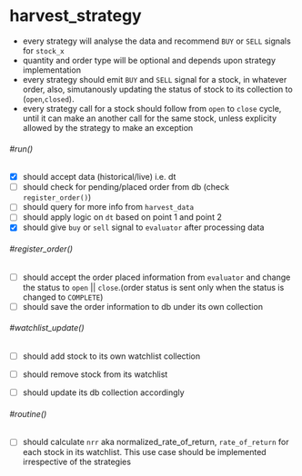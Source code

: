 # harvest_strategy

* every strategy will analyse the data and recommend `BUY` or `SELL` signals for `stock_x`
* quantity and order type will be optional and depends upon strategy implementation
* every strategy should emit `BUY` and  `SELL` signal  for a stock, in whatever order, also, simutanously updating the status of stock to   its collection to (`open`,`closed`).
* every strategy call for a stock should follow  from `open` to `close` cycle, until it can make an another call for the same stock, unless explicity allowed by the strategy to make an exception


###### #run()
- [x] should accept data (historical/live) i.e. dt
- [ ] should check for pending/placed order from db (check `register_order()`)
- [ ] should query for more info from `harvest_data` 
- [ ] should apply logic on `dt` based on point 1 and point 2
- [x] should give `buy` or `sell` signal to `evaluator` after processing data

###### #register_order()
- [ ] should accept the order placed information from `evaluator` and change the status to `open` || `close`.(order status is sent only when the status is changed to `COMPLETE`)
- [ ] should save the order information to db under its own collection

###### #watchlist_update()
- [ ] should add stock to its own watchlist collection
- [ ] should remove stock from its watchlist
- [ ] should update its db collection accordingly


###### #routine()
- [ ] should calculate `nrr` aka normalized_rate_of_return, `rate_of_return` for each stock in its watchlist. This use case should be implemented irrespective of the strategies

